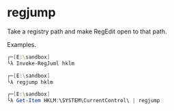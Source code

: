 # regjump

Take a registry path and make RegEdit open to that path.

Examples.

```powershell
┌─[E:\sandbox]
└λ Invoke-RegJuml hklm

┌─[E:\sandbox]
└λ regjump hklm

┌─[E:\sandbox]
└λ Get-Item HKLM:\SYSTEM\CurrentControl\ | regjump
```
